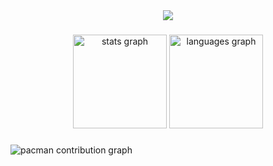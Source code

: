 <div align="center">
  <img src="https://visitor-badge.laobi.icu/badge?page_id=C0dyGary.C0dyGary&"  />
</div>

###

<div align="center">
  <img src="https://github-readme-stats.vercel.app/api?username=C0dyGary&hide_title=false&hide_rank=false&show_icons=true&include_all_commits=true&count_private=true&disable_animations=false&theme=dracula&locale=en&hide_border=false&order=1" height="150" alt="stats graph"  />
  <img src="https://github-readme-stats.vercel.app/api/top-langs?username=C0dyGary&locale=en&hide_title=false&layout=compact&card_width=320&langs_count=5&theme=dracula&hide_border=false&order=2" height="150" alt="languages graph"  />
</div>

###

<picture>
  <source media="(prefers-color-scheme: dark)" srcset="https://raw.githubusercontent.com/C0dyGary/C0dyGary/output/pacman-contribution-graph-dark.svg">
  <source media="(prefers-color-scheme: light)" srcset="https://raw.githubusercontent.com/C0dyGary/C0dyGary/output/pacman-contribution-graph.svg">
  <img alt="pacman contribution graph" src="https://raw.githubusercontent.com/C0dyGary/C0dyGary/output/pacman-contribution-graph.svg">
</picture>

###
